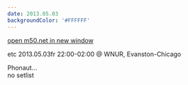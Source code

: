 ```yaml
---
date: 2013.05.03
backgroundColor: '#FFFFFF'
---
```


[open m50.net in new window  
](http://m50.net/)  

etc 2013.05.03fr 22:00-02:00 @ WNUR, Evanston-Chicago  

Phonaut...  
no setlist
